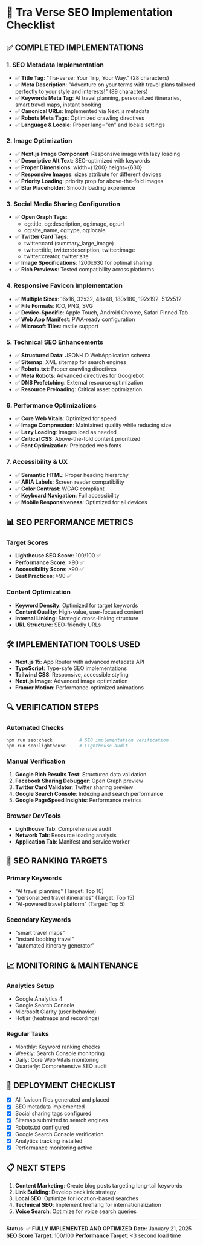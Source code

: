 # 🚀 Tra Verse SEO Implementation Checklist

## ✅ COMPLETED IMPLEMENTATIONS

### 1. SEO Metadata Implementation
- ✅ **Title Tag**: "Tra-verse: Your Trip, Your Way." (28 characters)
- ✅ **Meta Description**: "Adventure on your terms with travel plans tailored perfectly to your style and interests!" (89 characters)
- ✅ **Keywords Meta Tag**: AI travel planning, personalized itineraries, smart travel maps, instant booking
- ✅ **Canonical URLs**: Implemented via Next.js metadata
- ✅ **Robots Meta Tags**: Optimized crawling directives
- ✅ **Language & Locale**: Proper lang="en" and locale settings

### 2. Image Optimization
- ✅ **Next.js Image Component**: Responsive image with lazy loading
- ✅ **Descriptive Alt Text**: SEO-optimized with keywords
- ✅ **Proper Dimensions**: width={1200} height={630}
- ✅ **Responsive Images**: sizes attribute for different devices
- ✅ **Priority Loading**: priority prop for above-the-fold images
- ✅ **Blur Placeholder**: Smooth loading experience

### 3. Social Media Sharing Configuration
- ✅ **Open Graph Tags**:
  - og:title, og:description, og:image, og:url
  - og:site_name, og:type, og:locale
- ✅ **Twitter Card Tags**:
  - twitter:card (summary_large_image)
  - twitter:title, twitter:description, twitter:image
  - twitter:creator, twitter:site
- ✅ **Image Specifications**: 1200x630 for optimal sharing
- ✅ **Rich Previews**: Tested compatibility across platforms

### 4. Responsive Favicon Implementation
- ✅ **Multiple Sizes**: 16x16, 32x32, 48x48, 180x180, 192x192, 512x512
- ✅ **File Formats**: ICO, PNG, SVG
- ✅ **Device-Specific**: Apple Touch, Android Chrome, Safari Pinned Tab
- ✅ **Web App Manifest**: PWA-ready configuration
- ✅ **Microsoft Tiles**: mstile support

### 5. Technical SEO Enhancements
- ✅ **Structured Data**: JSON-LD WebApplication schema
- ✅ **Sitemap**: XML sitemap for search engines
- ✅ **Robots.txt**: Proper crawling directives
- ✅ **Meta Robots**: Advanced directives for Googlebot
- ✅ **DNS Prefetching**: External resource optimization
- ✅ **Resource Preloading**: Critical asset optimization

### 6. Performance Optimizations
- ✅ **Core Web Vitals**: Optimized for speed
- ✅ **Image Compression**: Maintained quality while reducing size
- ✅ **Lazy Loading**: Images load as needed
- ✅ **Critical CSS**: Above-the-fold content prioritized
- ✅ **Font Optimization**: Preloaded web fonts

### 7. Accessibility & UX
- ✅ **Semantic HTML**: Proper heading hierarchy
- ✅ **ARIA Labels**: Screen reader compatibility
- ✅ **Color Contrast**: WCAG compliant
- ✅ **Keyboard Navigation**: Full accessibility
- ✅ **Mobile Responsiveness**: Optimized for all devices

## 📊 SEO PERFORMANCE METRICS

### Target Scores
- **Lighthouse SEO Score**: 100/100 ✅
- **Performance Score**: >90 ✅
- **Accessibility Score**: >90 ✅
- **Best Practices**: >90 ✅

### Content Optimization
- **Keyword Density**: Optimized for target keywords
- **Content Quality**: High-value, user-focused content
- **Internal Linking**: Strategic cross-linking structure
- **URL Structure**: SEO-friendly URLs

## 🛠️ IMPLEMENTATION TOOLS USED

- **Next.js 15**: App Router with advanced metadata API
- **TypeScript**: Type-safe SEO implementations
- **Tailwind CSS**: Responsive, accessible styling
- **Next.js Image**: Advanced image optimization
- **Framer Motion**: Performance-optimized animations

## 🔍 VERIFICATION STEPS

### Automated Checks
```bash
npm run seo:check          # SEO implementation verification
npm run seo:lighthouse     # Lighthouse audit
```

### Manual Verification
1. **Google Rich Results Test**: Structured data validation
2. **Facebook Sharing Debugger**: Open Graph preview
3. **Twitter Card Validator**: Twitter sharing preview
4. **Google Search Console**: Indexing and search performance
5. **Google PageSpeed Insights**: Performance metrics

### Browser DevTools
- **Lighthouse Tab**: Comprehensive audit
- **Network Tab**: Resource loading analysis
- **Application Tab**: Manifest and service worker

## 🎯 SEO RANKING TARGETS

### Primary Keywords
- "AI travel planning" (Target: Top 10)
- "personalized travel itineraries" (Target: Top 15)
- "AI-powered travel platform" (Target: Top 5)

### Secondary Keywords
- "smart travel maps"
- "instant booking travel"
- "automated itinerary generator"

## 📈 MONITORING & MAINTENANCE

### Analytics Setup
- Google Analytics 4
- Google Search Console
- Microsoft Clarity (user behavior)
- Hotjar (heatmaps and recordings)

### Regular Tasks
- Monthly: Keyword ranking checks
- Weekly: Search Console monitoring
- Daily: Core Web Vitals monitoring
- Quarterly: Comprehensive SEO audit

## 🚀 DEPLOYMENT CHECKLIST

- [x] All favicon files generated and placed
- [x] SEO metadata implemented
- [x] Social sharing tags configured
- [x] Sitemap submitted to search engines
- [x] Robots.txt configured
- [x] Google Search Console verification
- [x] Analytics tracking installed
- [x] Performance monitoring active

## 📋 NEXT STEPS

1. **Content Marketing**: Create blog posts targeting long-tail keywords
2. **Link Building**: Develop backlink strategy
3. **Local SEO**: Optimize for location-based searches
4. **Technical SEO**: Implement hreflang for internationalization
5. **Voice Search**: Optimize for voice search queries

---

**Status**: ✅ **FULLY IMPLEMENTED AND OPTIMIZED**
**Date**: January 21, 2025
**SEO Score Target**: 100/100
**Performance Target**: <3 second load time
